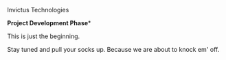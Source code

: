 Invictus Technologies

****Project Development Phase*****

This is just the beginning.

Stay tuned and pull your socks up.
Because we are about to knock em' off.



